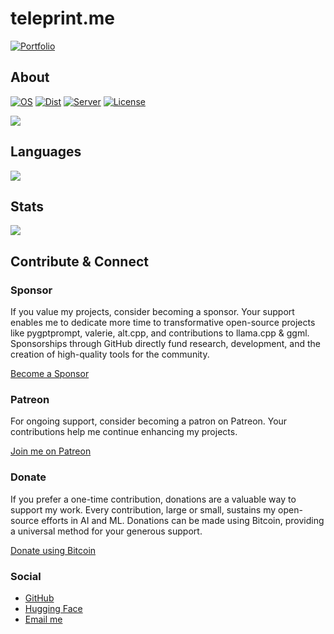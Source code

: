 # teleprint.me

[![Portfolio](https://img.shields.io/badge/Portfolio-Under_Construction-red)](https://teleprint.me/)

## About

[![OS](https://img.shields.io/badge/OS-Linux-yellow)](https://www.kernel.org/doc/html/latest/)
[![Dist](https://img.shields.io/badge/Dist-Ubuntu-orange)](https://ubuntu.com/server/docs)
[![Server](https://img.shields.io/badge/Server-Apache-red)](https://httpd.apache.org/docs/)
[![License](https://img.shields.io/badge/License-AGPL-blue)](https://www.gnu.org/licenses/agpl-3.0.html)

[<picture> <source 
    srcset="https://github-readme-stats.vercel.app/api/pin/?username=teleprint-me&repo=teleprint-me&layout=compact&show_icons=true&theme=dark"
    media="(prefers-color-scheme: dark)"
    /> <source
    srcset="https://github-readme-stats.vercel.app/api/pin/?username=teleprint-me&repo=teleprint-me&layout=compact&show_icons=true&include_all_commits=true"
    media="(prefers-color-scheme: light), (prefers-color-scheme: no-preference)"
    /> <img src="https://github-readme-stats.vercel.app/api/pin/?username=teleprint-me&repo=teleprint-me&show_icons=true" /> </picture>](https://github.com/teleprint-me/teleprint-me)

## Languages

<picture>
    <source 
    srcset="https://github-readme-stats.vercel.app/api/top-langs/?username=teleprint-me&layout=compact&show_icons=true&theme=dark&include_all_commits=true"
    media="(prefers-color-scheme: dark)"
    />
    <source
    srcset="https://github-readme-stats.vercel.app/api/top-langs/?username=teleprint-me&layout=compact&show_icons=true&include_all_commits=true"
    media="(prefers-color-scheme: light), (prefers-color-scheme: no-preference)"
    />
    <img src="https://github-readme-stats.vercel.app/api/top-langs/?username=teleprint-me&show_icons=true" />
</picture>

## Stats

<picture>
    <source 
    srcset="https://github-readme-stats.vercel.app/api?username=teleprint-me&show_icons=true&theme=dark&include_all_commits=true&layout=compact"
    media="(prefers-color-scheme: dark)"
    />
    <source
    srcset="https://github-readme-stats.vercel.app/api?username=teleprint-me&show_icons=true&include_all_commits=true&layout=compact"
    media="(prefers-color-scheme: light), (prefers-color-scheme: no-preference)"
    />
    <img src="https://github-readme-stats.vercel.app/api?username=teleprint-me&show_icons=true" />
</picture>

## Contribute & Connect

### Sponsor
If you value my projects, consider becoming a sponsor. Your support enables me to dedicate more time to transformative open-source projects like pygptprompt, valerie, alt.cpp, and contributions to llama.cpp & ggml. Sponsorships through GitHub directly fund research, development, and the creation of high-quality tools for the community.

[Become a Sponsor](https://github.com/sponsors/teleprint-me?o=esb "Sponsor teleprint-me")

### Patreon
For ongoing support, consider becoming a patron on Patreon. Your contributions help me continue enhancing my projects.

[Join me on Patreon](https://www.patreon.com/teleprint_me)

### Donate
If you prefer a one-time contribution, donations are a valuable way to support my work. Every contribution, large or small, sustains my open-source efforts in AI and ML. Donations can be made using Bitcoin, providing a universal method for your generous support.

[Donate using Bitcoin](https://blockstream.info/address/3Di3Dq9i812VBQEJnbowyrcuNwzPwTNRf1 "Donate using Bitcoin")

### Social
- [GitHub](https://github.com/teleprint-me)
- [Hugging Face](https://huggingface.co/teleprint-me)
- [Email me](mailto:aberrio@teleprint.me)
